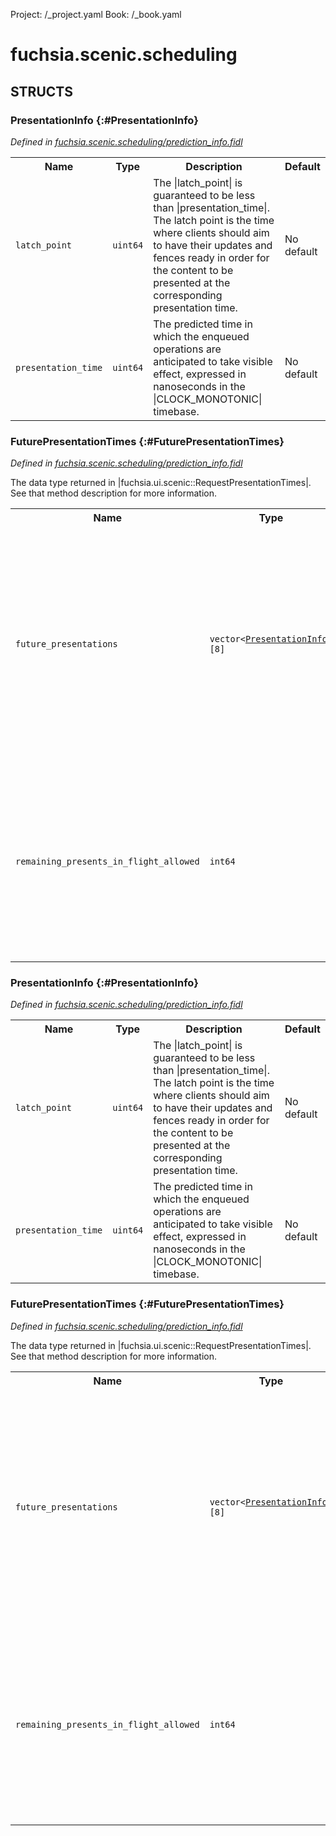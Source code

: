 Project: /_project.yaml
Book: /_book.yaml

# fuchsia.scenic.scheduling




## **STRUCTS**

### PresentationInfo {:#PresentationInfo}
*Defined in [fuchsia.scenic.scheduling/prediction_info.fidl](https://fuchsia.googlesource.com/fuchsia/+/master/sdk/fidl/fuchsia.scenic.scheduling/prediction_info.fidl#7)*





<table>
    <tr><th>Name</th><th>Type</th><th>Description</th><th>Default</th></tr><tr>
            <td><code>latch_point</code></td>
            <td>
                <code>uint64</code>
            </td>
            <td> The |latch_point| is guaranteed to be less than |presentation_time|. The
 latch point is the time where clients should aim to have their updates
 and fences ready in order for the content to be presented at the
 corresponding presentation time.
</td>
            <td>No default</td>
        </tr><tr>
            <td><code>presentation_time</code></td>
            <td>
                <code>uint64</code>
            </td>
            <td> The predicted time in which the enqueued operations are anticipated to take
 visible effect, expressed in nanoseconds in the |CLOCK_MONOTONIC| timebase.
</td>
            <td>No default</td>
        </tr>
</table>

### FuturePresentationTimes {:#FuturePresentationTimes}
*Defined in [fuchsia.scenic.scheduling/prediction_info.fidl](https://fuchsia.googlesource.com/fuchsia/+/master/sdk/fidl/fuchsia.scenic.scheduling/prediction_info.fidl#21)*



 The data type returned in |fuchsia.ui.scenic::RequestPresentationTimes|. See
 that method description for more information.


<table>
    <tr><th>Name</th><th>Type</th><th>Description</th><th>Default</th></tr><tr>
            <td><code>future_presentations</code></td>
            <td>
                <code>vector&lt;<a class='link' href='#PresentationInfo'>PresentationInfo</a>&gt;[8]</code>
            </td>
            <td> The future estimated presentation times. They represent the times Scenic
 intends to let the client's work be presented over the next few frames.
 These values may change after they are queried.

 Clients who wish to minimize latency should use these values to schedule
 their work accordingly.
</td>
            <td>No default</td>
        </tr><tr>
            <td><code>remaining_presents_in_flight_allowed</code></td>
            <td>
                <code>int64</code>
            </td>
            <td> The amount of Present() calls the client is currently allowed. If the
 client calls Present() when this number is zero, the session will be
 shut down.

 This value is decremented every Present() call, and is incremented every
 OnFramePresented() event.
</td>
            <td>No default</td>
        </tr>
</table>

### PresentationInfo {:#PresentationInfo}
*Defined in [fuchsia.scenic.scheduling/prediction_info.fidl](https://fuchsia.googlesource.com/fuchsia/+/master/sdk/fidl/fuchsia.scenic.scheduling/prediction_info.fidl#7)*





<table>
    <tr><th>Name</th><th>Type</th><th>Description</th><th>Default</th></tr><tr>
            <td><code>latch_point</code></td>
            <td>
                <code>uint64</code>
            </td>
            <td> The |latch_point| is guaranteed to be less than |presentation_time|. The
 latch point is the time where clients should aim to have their updates
 and fences ready in order for the content to be presented at the
 corresponding presentation time.
</td>
            <td>No default</td>
        </tr><tr>
            <td><code>presentation_time</code></td>
            <td>
                <code>uint64</code>
            </td>
            <td> The predicted time in which the enqueued operations are anticipated to take
 visible effect, expressed in nanoseconds in the |CLOCK_MONOTONIC| timebase.
</td>
            <td>No default</td>
        </tr>
</table>

### FuturePresentationTimes {:#FuturePresentationTimes}
*Defined in [fuchsia.scenic.scheduling/prediction_info.fidl](https://fuchsia.googlesource.com/fuchsia/+/master/sdk/fidl/fuchsia.scenic.scheduling/prediction_info.fidl#21)*



 The data type returned in |fuchsia.ui.scenic::RequestPresentationTimes|. See
 that method description for more information.


<table>
    <tr><th>Name</th><th>Type</th><th>Description</th><th>Default</th></tr><tr>
            <td><code>future_presentations</code></td>
            <td>
                <code>vector&lt;<a class='link' href='#PresentationInfo'>PresentationInfo</a>&gt;[8]</code>
            </td>
            <td> The future estimated presentation times. They represent the times Scenic
 intends to let the client's work be presented over the next few frames.
 These values may change after they are queried.

 Clients who wish to minimize latency should use these values to schedule
 their work accordingly.
</td>
            <td>No default</td>
        </tr><tr>
            <td><code>remaining_presents_in_flight_allowed</code></td>
            <td>
                <code>int64</code>
            </td>
            <td> The amount of Present() calls the client is currently allowed. If the
 client calls Present() when this number is zero, the session will be
 shut down.

 This value is decremented every Present() call, and is incremented every
 OnFramePresented() event.
</td>
            <td>No default</td>
        </tr>
</table>













